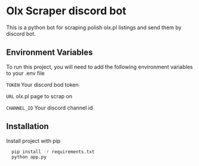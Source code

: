 
# Olx Scraper discord bot

This is a python bot for scraping polish olx.pl listings and send them by discord bot.

## Environment Variables

To run this project, you will need to add the following environment variables to your .env file

`TOKEN` Your discord bod token

`URL` olx.pl page to scrap on

`CHANNEL_ID` Your discord channel id


## Installation

Install project with pip

```bash
  pip install -r requirements.txt
  python app.py
```
    
